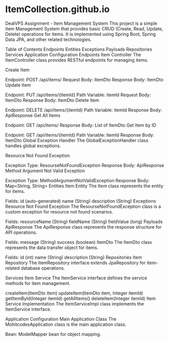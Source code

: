 # ItemCollection.github.io

DealVPS Assignment - Item Management System
This project is a simple Item Management System that provides basic CRUD (Create, Read, Update, Delete) operations for items. It is implemented using Spring Boot, Spring Data JPA, and other related technologies.

Table of Contents
Endpoints
Entities
Exceptions
Payloads
Repositories
Services
Application Configuration
Endpoints
Item Controller
The ItemController class provides RESTful endpoints for managing items.

Create Item

Endpoint: POST /api/items/
Request Body: ItemDto
Response Body: ItemDto
Update Item

Endpoint: PUT /api/items/{itemId}
Path Variable: itemId
Request Body: ItemDto
Response Body: ItemDto
Delete Item

Endpoint: DELETE /api/items/{itemId}
Path Variable: itemId
Response Body: ApiResponse
Get All Items

Endpoint: GET /api/items/
Response Body: List of ItemDto
Get Item by ID

Endpoint: GET /api/items/{itemId}
Path Variable: itemId
Response Body: ItemDto
Global Exception Handler
The GlobalExceptionHandler class handles global exceptions.

Resource Not Found Exception

Exception Type: ResourseNotFoundException
Response Body: ApiResponse
Method Argument Not Valid Exception

Exception Type: MethodArgumentNotValidException
Response Body: Map<String, String>
Entities
Item Entity
The Item class represents the entity for items.

Fields:
id (auto-generated)
name (String)
description (String)
Exceptions
Resource Not Found Exception
The ResourseNotFoundException class is a custom exception for resource not found scenarios.

Fields:
resourceName (String)
fieldName (String)
fieldValue (long)
Payloads
ApiResponse
The ApiResponse class represents the response structure for API operations.

Fields:
message (String)
success (boolean)
ItemDto
The ItemDto class represents the data transfer object for items.

Fields:
id (int)
name (String)
description (String)
Repositories
Item Repository
The ItemRepository interface extends JpaRepository for item-related database operations.

Services
Item Service
The ItemService interface defines the service methods for item management.

createItem(ItemDto item)
updateItem(ItemDto item, Integer itemId)
getItemById(Integer itemId)
getAllItems()
deleteItem(Integer itemId)
Item Service Implementation
The ItemServiceImpl class implements the ItemService interface.

Application Configuration
Main Application Class
The MohitcodesApplication class is the main application class.

Bean:
ModelMapper bean for object mapping.
